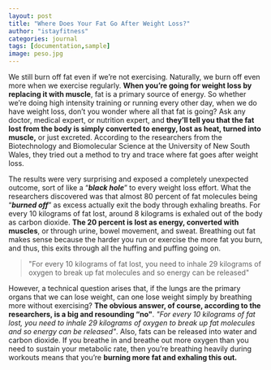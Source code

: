 ```yaml
---
layout: post
title: "Where Does Your Fat Go After Weight Loss?"
author: "istayfitness"
categories: journal
tags: [documentation,sample]
image: peso.jpg
---
```

We still burn off fat even if we’re not exercising. Naturally, we burn off even more when we exercise regularly. **When you’re going for weight loss by replacing it with muscle**, fat is a primary source of energy. So whether we’re doing high intensity training or running every other day, when we do have weight loss, don’t you wonder where all that fat is going? Ask any doctor, medical expert, or nutrition expert, and **they’ll tell you that the fat lost from the body is simply converted to energy, lost as heat, turned into muscle,** or just excreted. According to the researchers from the Biotechnology and Biomolecular Science at the University of New South Wales, they tried out a method to try and trace where fat goes after weight loss.

The results were very surprising and exposed a completely unexpected outcome, sort of like a “***black hole***” to every weight loss effort. What the researchers discovered was that almost 80 percent of fat molecules being “***burned off***” as excess actually exit the body through exhaling breaths. For every 10 kilograms of fat lost, around 8 kilograms is exhaled out of the body as carbon dioxide. **The 20 percent is lost as energy, converted with muscles**, or through urine, bowel movement, and sweat. Breathing out fat makes sense because the harder you run or exercise the more fat you burn, and thus, this exits through all the huffing and puffing going on.

> "For every 10 kilograms of fat lost, you need to inhale 29 kilograms of oxygen to break up fat molecules and so energy can be released"

However, a technical question arises that, if the lungs are the primary organs that we can lose weight, can one lose weight simply by breathing more without exercising? **The obvious answer, of course, according to the researchers, is a big and resounding “no"**. *"For every 10 kilograms of fat lost, you need to inhale 29 kilograms of oxygen to break up fat molecules and so energy can be released"*. Also, fats can be released into water and carbon dioxide. If you breathe in and breathe out more oxygen than you need to sustain your metabolic rate, then you’re breathing heavily during workouts means that you’re **burning more fat and exhaling this out.**

